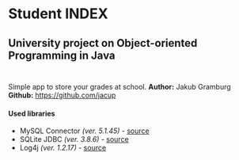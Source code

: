 # Student INDEX
## University project on Object-oriented Programming in Java <br><br>
Simple app to store your grades at school. 
**Author:** Jakub Gramburg <br>
**Github:** https://github.com/jacup <br>

#### Used libraries
* MySQL Connector *(ver. 5.1.45)* - [source](https://dev.mysql.com/downloads/connector/j/5.1.html)
* SQLite JDBC *(ver. 3.8.6)* - [source](https://bitbucket.org/xerial/sqlite-jdbc/downloads/)
* Log4j *(ver. 1.2.17)* - [source](https://logging.apache.org/log4j/1.2/download.html)
